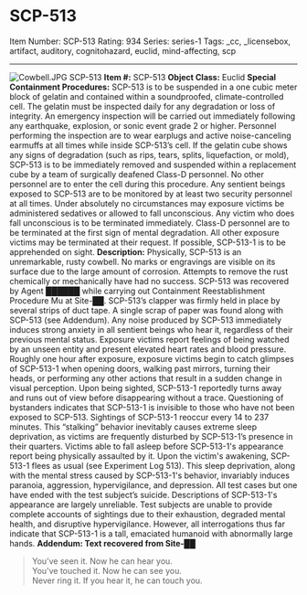 # SCP-513
Item Number: SCP-513
Rating: 934
Series: series-1
Tags: _cc, _licensebox, artifact, auditory, cognitohazard, euclid, mind-affecting, scp

---

![Cowbell.JPG](https://scp-wiki.wdfiles.com/local--files/scp-513/Cowbell.JPG)
SCP-513
**Item #:** SCP-513
**Object Class:** Euclid
**Special Containment Procedures:** SCP-513 is to be suspended in a one cubic meter block of gelatin and contained within a soundproofed, climate-controlled cell. The gelatin must be inspected daily for any degradation or loss of integrity. An emergency inspection will be carried out immediately following any earthquake, explosion, or sonic event grade 2 or higher. Personnel performing the inspection are to wear earplugs and active noise-canceling earmuffs at all times while inside SCP-513’s cell.
If the gelatin cube shows any signs of degradation (such as rips, tears, splits, liquefaction, or mold), SCP-513 is to be immediately removed and suspended within a replacement cube by a team of surgically deafened Class-D personnel. No other personnel are to enter the cell during this procedure.
Any sentient beings exposed to SCP-513 are to be monitored by at least two security personnel at all times. Under absolutely no circumstances may exposure victims be administered sedatives or allowed to fall unconscious. Any victim who does fall unconscious is to be terminated immediately.
Class-D personnel are to be terminated at the first sign of mental degradation. All other exposure victims may be terminated at their request.
If possible, SCP-513-1 is to be apprehended on sight.
**Description:** Physically, SCP-513 is an unremarkable, rusty cowbell. No marks or engravings are visible on its surface due to the large amount of corrosion. Attempts to remove the rust chemically or mechanically have had no success.
SCP-513 was recovered by Agent ██████ while carrying out Containment Reestablishment Procedure Mu at Site-██. SCP-513’s clapper was firmly held in place by several strips of duct tape. A single scrap of paper was found along with SCP-513 (see Addendum).
Any noise produced by SCP-513 immediately induces strong anxiety in all sentient beings who hear it, regardless of their previous mental status. Exposure victims report feelings of being watched by an unseen entity and present elevated heart rates and blood pressure. Roughly one hour after exposure, exposure victims begin to catch glimpses of SCP-513-1 when opening doors, walking past mirrors, turning their heads, or performing any other actions that result in a sudden change in visual perception. Upon being sighted, SCP-513-1 reportedly turns away and runs out of view before disappearing without a trace. Questioning of bystanders indicates that SCP-513-1 is invisible to those who have not been exposed to SCP-513.
Sightings of SCP-513-1 reoccur every 14 to 237 minutes. This “stalking” behavior inevitably causes extreme sleep deprivation, as victims are frequently disturbed by SCP-513-1’s presence in their quarters. Victims able to fall asleep before SCP-513-1's appearance report being physically assaulted by it. Upon the victim's awakening, SCP-513-1 flees as usual (see Experiment Log 513). This sleep deprivation, along with the mental stress caused by SCP-513-1's behavior, invariably induces paranoia, aggression, hypervigilance, and depression. All test cases but one have ended with the test subject’s suicide.
Descriptions of SCP-513-1's appearance are largely unreliable. Test subjects are unable to provide complete accounts of sightings due to their exhaustion, degraded mental health, and disruptive hypervigilance. However, all interrogations thus far indicate that SCP-513-1 is a tall, emaciated humanoid with abnormally large hands.
**Addendum: Text recovered from Site-██**
> You’ve seen it. Now he can hear you.  
>  You’ve touched it. Now he can see you.  
>  Never ring it. If you hear it, he can touch you.